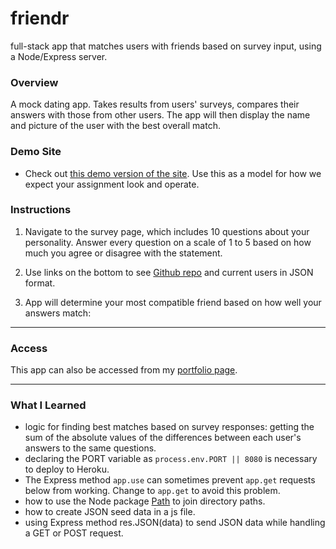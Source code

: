 # friendr
full-stack app that matches users with friends based on survey input, using a Node/Express server.

### Overview

A mock dating app. Takes results from users' surveys, compares their answers with those from other users. The app will then display the name and picture of the user with the best overall match.


### Demo Site

* Check out [this demo version of the site](https://friend-finder-fsf.herokuapp.com/). Use this as a model for how we expect your assignment look and operate.

### Instructions

1. Navigate to the survey page, which includes 10 questions about your personality. Answer every question on a scale of 1 to 5 based on how much you agree or disagree with the statement.

2. Use links on the bottom to see [Github repo](https://github.com/jkhwu/friendr) and current users in JSON format.

3. App will determine your most compatible friend based on how well your answers match:

- - -

### Access

This app can also be accessed from my [portfolio page](https://jkhwu.github.io/Responsive-Portfolio/portfolio.html?vs=1).

- - -

### What I Learned

* logic for finding best matches based on survey responses: getting the sum of the absolute values of the differences between each user's answers to the same questions.
* declaring the PORT variable as `process.env.PORT || 8080` is necessary to deploy to Heroku.
* The Express method `app.use` can sometimes prevent `app.get` requests below from working. Change to `app.get` to avoid this problem.
* how to use the Node package [Path](https://www.npmjs.com/package/path) to join directory paths.
* how to create JSON seed data in a js file.
* using Express method res.JSON(data) to send JSON data while handling a GET or POST request.